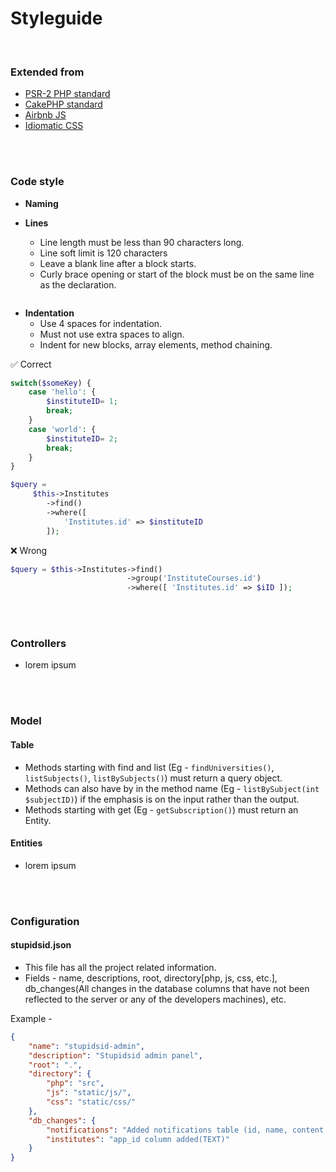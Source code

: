
# Styleguide

<br />

### Extended from

- [PSR-2 PHP standard](http://www.php-fig.org/psr/psr-2/)
- [CakePHP standard](https://book.cakephp.org/3.0/en/contributing/cakephp-coding-conventions.html)
- [Airbnb JS](https://github.com/phenax/javascript)
- [Idiomatic CSS](https://github.com/phenax/idiomatic-css)




<br /><br />

### Code style

- **Naming**

- **Lines**
    * Line length must be less than 90 characters long.
    * Line soft limit is 120 characters
    * Leave a blank line after a block starts.
    * Curly brace opening or start of the block must be on the same line as the declaration.

```php

```


- **Indentation**
    * Use 4 spaces for indentation.
    * Must not use extra spaces to align.
    * Indent for new blocks, array elements, method chaining.

:white_check_mark: Correct
```php
switch($someKey) {
    case 'hello': {
        $instituteID= 1;
        break;
    }
    case 'world': {
        $instituteID= 2;
        break;
    }
}

$query =
     $this->Institutes
        ->find()
        ->where([
            'Institutes.id' => $instituteID
        ]);
```

:x: Wrong
```php
$query = $this->Institutes->find()
                          ->group('InstituteCourses.id')
                          ->where([ 'Institutes.id' => $iID ]);
```



<br /><br />


### Controllers
* lorem ipsum


<br /><br />

### Model

#### Table
* Methods starting with find and list (Eg - `findUniversities()`, `listSubjects()`, `listBySubjects()`) must return a query object.
* Methods can also have by in the method name (Eg - `listBySubject(int $subjectID)`) if the emphasis is on the input rather than the output.
* Methods starting with get (Eg - `getSubscription()`) must return an Entity.

#### Entities
* lorem ipsum




<br /><br />

### Configuration

#### stupidsid.json
* This file has all the project related information.
* Fields - name, descriptions, root, directory[php, js, css, etc.], db_changes(All changes in the database columns that have not been reflected to the server or any of the developers machines), etc.

Example -
```json
{
    "name": "stupidsid-admin",
    "description": "Stupidsid admin panel",
    "root": ".",
    "directory": {
        "php": "src",
        "js": "static/js/",
        "css": "static/css/"
    },
    "db_changes": {
    	"notifications": "Added notifications table (id, name, content, sent_at, number_of_users)",
    	"institutes": "app_id column added(TEXT)"
    }
}
```
